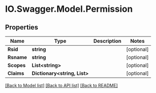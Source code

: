 # IO.Swagger.Model.Permission
## Properties

Name | Type | Description | Notes
------------ | ------------- | ------------- | -------------
**Rsid** | **string** |  | [optional] 
**Rsname** | **string** |  | [optional] 
**Scopes** | **List&lt;string&gt;** |  | [optional] 
**Claims** | **Dictionary&lt;string, List&gt;** |  | [optional] 

[[Back to Model list]](../README.md#documentation-for-models) [[Back to API list]](../README.md#documentation-for-api-endpoints) [[Back to README]](../README.md)

